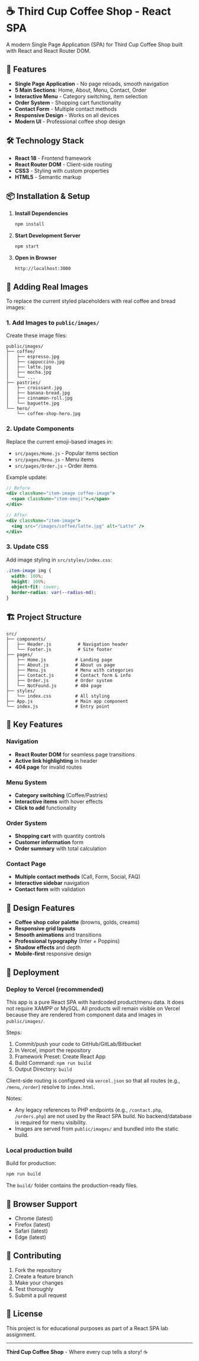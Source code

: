 # ☕ Third Cup Coffee Shop - React SPA

A modern Single Page Application (SPA) for Third Cup Coffee Shop built with React and React Router DOM.

## 🚀 Features

- **Single Page Application** - No page reloads, smooth navigation
- **5 Main Sections**: Home, About, Menu, Contact, Order
- **Interactive Menu** - Category switching, item selection
- **Order System** - Shopping cart functionality
- **Contact Form** - Multiple contact methods
- **Responsive Design** - Works on all devices
- **Modern UI** - Professional coffee shop design

## 🛠️ Technology Stack

- **React 18** - Frontend framework
- **React Router DOM** - Client-side routing
- **CSS3** - Styling with custom properties
- **HTML5** - Semantic markup

## 📦 Installation & Setup

1. **Install Dependencies**
   ```bash
   npm install
   ```

2. **Start Development Server**
   ```bash
   npm start
   ```

3. **Open in Browser**
   ```
   http://localhost:3000
   ```

## 🎨 Adding Real Images

To replace the current styled placeholders with real coffee and bread images:

### 1. Add Images to `public/images/`

Create these image files:
```
public/images/
├── coffee/
│   ├── espresso.jpg
│   ├── cappuccino.jpg
│   ├── latte.jpg
│   ├── mocha.jpg
│   └── ...
├── pastries/
│   ├── croissant.jpg
│   ├── banana-bread.jpg
│   ├── cinnamon-roll.jpg
│   └── baguette.jpg
└── hero/
    └── coffee-shop-hero.jpg
```

### 2. Update Components

Replace the current emoji-based images in:
- `src/pages/Home.js` - Popular items section
- `src/pages/Menu.js` - Menu items
- `src/pages/Order.js` - Order items

Example update:
```jsx
// Before
<div className="item-image coffee-image">
  <span className="item-emoji">☕</span>
</div>

// After
<div className="item-image">
  <img src="/images/coffee/latte.jpg" alt="Latte" />
</div>
```

### 3. Update CSS

Add image styling in `src/styles/index.css`:
```css
.item-image img {
  width: 100%;
  height: 100%;
  object-fit: cover;
  border-radius: var(--radius-md);
}
```

## 🏗️ Project Structure

```
src/
├── components/
│   ├── Header.js          # Navigation header
│   └── Footer.js          # Site footer
├── pages/
│   ├── Home.js           # Landing page
│   ├── About.js          # About us page
│   ├── Menu.js           # Menu with categories
│   ├── Contact.js        # Contact form & info
│   ├── Order.js          # Order system
│   └── NotFound.js       # 404 page
├── styles/
│   └── index.css         # All styling
├── App.js                # Main app component
└── index.js              # Entry point
```

## 🎯 Key Features

### Navigation
- **React Router DOM** for seamless page transitions
- **Active link highlighting** in header
- **404 page** for invalid routes

### Menu System
- **Category switching** (Coffee/Pastries)
- **Interactive items** with hover effects
- **Click to add** functionality

### Order System
- **Shopping cart** with quantity controls
- **Customer information** form
- **Order summary** with total calculation

### Contact Page
- **Multiple contact methods** (Call, Form, Social, FAQ)
- **Interactive sidebar** navigation
- **Contact form** with validation

## 🎨 Design Features

- **Coffee shop color palette** (browns, golds, creams)
- **Responsive grid layouts**
- **Smooth animations** and transitions
- **Professional typography** (Inter + Poppins)
- **Shadow effects** and depth
- **Mobile-first** responsive design

## 🚀 Deployment

### Deploy to Vercel (recommended)

This app is a pure React SPA with hardcoded product/menu data. It does not require XAMPP or MySQL. All products will remain visible on Vercel because they are rendered from component data and images in `public/images/`.

Steps:
1. Commit/push your code to GitHub/GitLab/Bitbucket
2. In Vercel, import the repository
3. Framework Preset: Create React App
4. Build Command: `npm run build`
5. Output Directory: `build`

Client-side routing is configured via `vercel.json` so that all routes (e.g., `/menu`, `/order`) resolve to `index.html`.

Notes:
- Any legacy references to PHP endpoints (e.g., `/contact.php`, `/orders.php`) are not used by the React SPA build. No backend/database is required for menu visibility.
- Images are served from `public/images/` and bundled into the static build.

### Local production build

Build for production:
```bash
npm run build
```

The `build/` folder contains the production-ready files.

## 📱 Browser Support

- Chrome (latest)
- Firefox (latest)
- Safari (latest)
- Edge (latest)

## 🤝 Contributing

1. Fork the repository
2. Create a feature branch
3. Make your changes
4. Test thoroughly
5. Submit a pull request

## 📄 License

This project is for educational purposes as part of a React SPA lab assignment.

---

**Third Cup Coffee Shop** - Where every cup tells a story! ☕